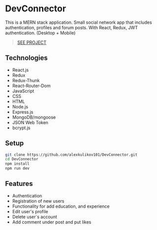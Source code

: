 # DevConnector

This is a MERN stack application. Small social network app that includes authentication, profiles and forum posts. With React, Redux, JWT authentication. (Desktop + Mobile)

> [SEE PROJECT](https://dev-connector-app-1.herokuapp.com/)

## Technologies

- React.js
- Redux
- Redux-Thunk
- React-Router-Dom
- JavaScript
- CSS
- HTML
- Node.js
- Express.js
- MongoDB/mongoose
- JSON Web Token
- bcrypt.js

## Setup

```bash
git clone https://github.com/alexkulikov101/DevConnector.git
cd DevConnector
npm install
npm run dev
```

## Features

- Authentication
- Registration of new users
- Functionality for add education, and experience
- Edit user's profile
- Delete user`s account
- Add comment under post and put likes
